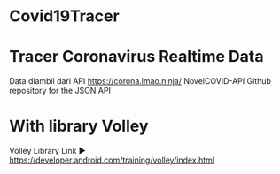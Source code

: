 # Covid19Tracer

# Tracer Coronavirus Realtime Data

Data diambil dari API https://corona.lmao.ninja/ NovelCOVID-API Github repository for the JSON API

# With library Volley
Volley Library Link ► https://developer.android.com/training/volley/index.html
